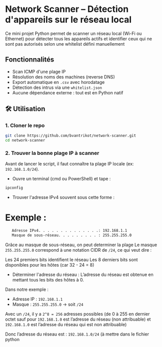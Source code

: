 # Network Scanner – Détection d'appareils sur le réseau local 

Ce mini projet Python permet de scanner un réseau local (Wi-Fi ou Ethernet) pour détecter tous les appareils actifs et identifier ceux qui ne sont pas autorisés selon une whitelist défini manuellement

## Fonctionnalités

-  Scan ICMP d'une plage IP 
-  Résolution des noms des machines (reverse DNS)
-  Export automatique en `.csv` avec horodatage
-  Détection des intrus via une `whitelist.json`
-  Aucune dépendance externe : tout est en Python natif

## 🛠️ Utilisation

### 1. Cloner le repo
```bash
git clone https://github.com/bvantrikot/network-scanner.git
cd network-scanner
```
### 2. Trouver la bonne plage IP à scanner

Avant de lancer le script, il faut connaître ta plage IP locale (ex: `192.168.1.0/24`).
- Ouvre un terminal (cmd ou PowerShell) et tape :
```bash
ipconfig
```
- Trouver l'adresse IPv4 souvent sous cette forme :

# Exemple : 
```bash
   Adresse IPv4. . . . . . . . . . . . . .: 192.168.1.1
   Masque de sous-réseau. . . . . . . . . : 255.255.255.0
```
Grâce au masque de sous-réseau, on peut determiner la plage 
Le masque `255.255.255.0` correspond à une notation CIDR de `/24`, ce qui veut dire :

Les 24 premiers bits identifient le réseau
Les 8 derniers bits sont disponibles pour les hôtes (car 32 - 24 = 8)

- Déterminer l'adresse du réseau : 
L’adresse du réseau est obtenue en mettant tous les bits des hôtes à 0.

Dans notre exemple :

- Adresse IP : `192.168.1.1`
- Masque : `255.255.255.0` → soit `/24`

Avec un `/24`, il y a `2^8 = 256` adresses possibles (de 0 à 255 en dernier octet sauf pour `192.168.1.0` est l’adresse du réseau (non attribuable) et `192.168.1.0` est l’adresse du réseau qui est non attribuable)

Donc l’adresse du réseau est : `192.168.1.0/24` (à mettre dans le fichier python 

